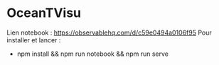 # OceanTVisu
Lien notebook : https://observablehq.com/d/c59e0494a0106f95
Pour installer et lancer : 
- npm install && npm run notebook && npm run serve
